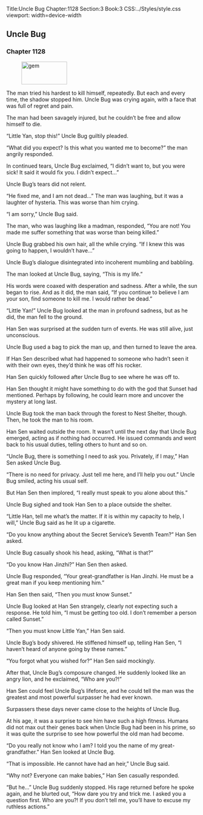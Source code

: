 Title:Uncle Bug 
Chapter:1128 
Section:3 
Book:3 
CSS:../Styles/style.css 
viewport: width=device-width
  
## Uncle Bug
### Chapter 1128
  
<figure>
	<img src="../Images/gem.gif" alt="gem" id="gem" width="120" height="60" />
</figure>
  

  
The man tried his hardest to kill himself, repeatedly. But each and every time, the shadow stopped him. Uncle Bug was crying again, with a face that was full of regret and pain.

The man had been savagely injured, but he couldn’t be free and allow himself to die.

“Little Yan, stop this!” Uncle Bug guiltily pleaded.

“What did you expect? Is this what you wanted me to become?” the man angrily responded.

In continued tears, Uncle Bug exclaimed, “I didn’t want to, but you were sick! It said it would fix you. I didn’t expect…”

Uncle Bug’s tears did not relent.

“He fixed me, and I am not dead…” The man was laughing, but it was a laughter of hysteria. This was worse than him crying.

“I am sorry,” Uncle Bug said.

The man, who was laughing like a madman, responded, “You are not! You made me suffer something that was worse than being killed.”

Uncle Bug grabbed his own hair, all the while crying. “If I knew this was going to happen, I wouldn’t have…”

Uncle Bug’s dialogue disintegrated into incoherent mumbling and babbling.

The man looked at Uncle Bug, saying, “This is my life.”

His words were coaxed with desperation and sadness. After a while, the sun began to rise. And as it did, the man said, “If you continue to believe I am your son, find someone to kill me. I would rather be dead.”

“Little Yan!” Uncle Bug looked at the man in profound sadness, but as he did, the man fell to the ground.

Han Sen was surprised at the sudden turn of events. He was still alive, just unconscious.

Uncle Bug used a bag to pick the man up, and then turned to leave the area.

If Han Sen described what had happened to someone who hadn’t seen it with their own eyes, they’d think he was off his rocker.

Han Sen quickly followed after Uncle Bug to see where he was off to.

Han Sen thought it might have something to do with the god that Sunset had mentioned. Perhaps by following, he could learn more and uncover the mystery at long last.

Uncle Bug took the man back through the forest to Nest Shelter, though. Then, he took the man to his room.

Han Sen waited outside the room. It wasn’t until the next day that Uncle Bug emerged, acting as if nothing had occurred. He issued commands and went back to his usual duties, telling others to hunt and so on.

“Uncle Bug, there is something I need to ask you. Privately, if I may,” Han Sen asked Uncle Bug.

“There is no need for privacy. Just tell me here, and I’ll help you out.” Uncle Bug smiled, acting his usual self.

But Han Sen then implored, “I really must speak to you alone about this.”

Uncle Bug sighed and took Han Sen to a place outside the shelter.

“Little Han, tell me what’s the matter. If it is within my capacity to help, I will,” Uncle Bug said as he lit up a cigarette.

“Do you know anything about the Secret Service’s Seventh Team?” Han Sen asked.

Uncle Bug casually shook his head, asking, “What is that?”

“Do you know Han Jinzhi?” Han Sen then asked.

Uncle Bug responded, “Your great-grandfather is Han Jinzhi. He must be a great man if you keep mentioning him.”

Han Sen then said, “Then you must know Sunset.”

Uncle Bug looked at Han Sen strangely, clearly not expecting such a response. He told him, “I must be getting too old. I don’t remember a person called Sunset.”

“Then you must know Little Yan,” Han Sen said.

Uncle Bug’s body shivered. He stiffened himself up, telling Han Sen, “I haven’t heard of anyone going by these names.”

“You forgot what you wished for?” Han Sen said mockingly.

After that, Uncle Bug’s composure changed. He suddenly looked like an angry lion, and he exclaimed, “Who are you?!”

Han Sen could feel Uncle Bug’s lifeforce, and he could tell the man was the greatest and most powerful surpasser he had ever known.

Surpassers these days never came close to the heights of Uncle Bug.

At his age, it was a surprise to see him have such a high fitness. Humans did not max out their genes back when Uncle Bug had been in his prime, so it was quite the surprise to see how powerful the old man had become.

“Do you really not know who I am? I told you the name of my great-grandfather.” Han Sen looked at Uncle Bug.

“That is impossible. He cannot have had an heir,” Uncle Bug said.

“Why not? Everyone can make babies,” Han Sen casually responded.

“But he…” Uncle Bug suddenly stopped. His rage returned before he spoke again, and he blurted out, “How dare you try and trick me. I asked you a question first. Who are you?! If you don’t tell me, you’ll have to excuse my ruthless actions.”